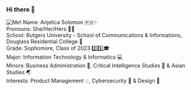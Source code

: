 ### Hi there 👋
![Me!](https://static.wixstatic.com/media/d8edf0_b693beb1599147aa9792259a58341af2~mv2.gif)
Name: Anjelica Solomon 🇵🇭✨  
Pronouns: She/Her/Hers 👩🏻  
School: Rutgers University - School of Communications & Informations, Douglass Residential College 🏫  
Grade: Sophomore, Class of 2023 2️⃣3️⃣🎓  
Major: Information Technology & Informatics 💻    
Minors: Business Administration 💼, Critical Intelligence Studies 🔐 & Asian Studies 🌏  
Interests: Product Management 💡, Cybersecurity 🚨 & Design 🎨
<!--
**anjelicas/anjelicas** is a ✨ _special_ ✨ repository because its `README.md` (this file) appears on your GitHub profile.

Here are some ideas to get you started:

- 🔭 I’m currently working on ...
- 🌱 I’m currently learning ...
- 👯 I’m looking to collaborate on ...
- 🤔 I’m looking for help with ...
- 💬 Ask me about ...
- 📫 How to reach me: ...
- 😄 Pronouns: ...
- ⚡ Fun fact: ...
-->
